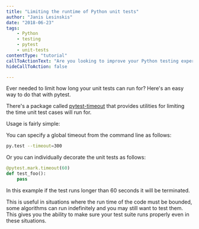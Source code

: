 ```yaml
---
title: "Limiting the runtime of Python unit tests"
author: "Janis Lesinskis"
date: "2018-06-23"
tags:
    - Python
    - testing
    - pytest
    - unit-tests
contentType: "tutorial"
callToActionText: "Are you looking to improve your Python testing experience? Fill in the form below with some details and one of our Python experts will get back to you."
hideCallToAction: false

---
```


Ever needed to limit how long your unit tests can run for? Here's an easy way to do that with pytest.

There's a package called [pytest-timeout](https://pypi.org/project/pytest-timeout/) that provides utilities for limiting the time unit test cases will run for.

Usage is fairly simple:

You can specify a global timeout from the command line as follows:

```sh
py.test --timeout=300
```

Or you can individually decorate the unit tests as follows:

```python
@pytest.mark.timeout(60)
def test_foo():
    pass
```

In this example if the test runs longer than 60 seconds it will be terminated.

This is useful in situations where the run time of the code must be bounded, some algorithms can run indefinitely and you may still want to test them. This gives you the ability to make sure your test suite runs properly even in these situations.